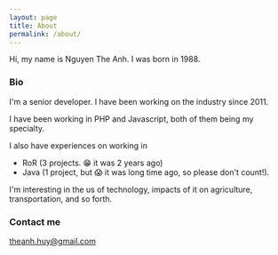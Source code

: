 ```yaml
---
layout: page
title: About
permalink: /about/
---
```


Hi, my name is Nguyen The Anh.
I was born in 1988.

### Bio

I'm a senior developer. I have been working on the industry since 2011.

I have been working in PHP and Javascript, both of them being my specialty.

I also have experiences on working in
* RoR (3 projects. :grin: it was 2 years ago)
* Java (1 project, but :scream: it was long time ago, so please don't count!).

I'm interesting in the us of technology, impacts of it on agriculture, transportation, and so forth.

### Contact me

[theanh.huy@gmail.com](mailto:theanh.huy@gmail.com)
